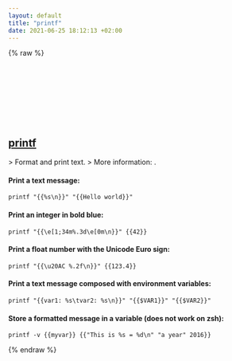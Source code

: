 ```yaml
---
layout: default
title: "printf"
date: 2021-06-25 18:12:13 +02:00
---
```

{% raw %}
<h2 id="printf">
  <a href="/en/common/printf.html">printf</a> <a href="#printf"><svg class="icon">
    <use href="/assets/images/unicode_sprite.svg#link" />
  </svg></a>
</h2>
> Format and print text.
> More information: <https://www.gnu.org/software/coreutils/printf>.

#### Print a text message:
```shell
printf "{{%s\n}}" "{{Hello world}}"
```
#### Print an integer in bold blue:
```shell
printf "{{\e[1;34m%.3d\e[0m\n}}" {{42}}
```
#### Print a float number with the Unicode Euro sign:
```shell
printf "{{\u20AC %.2f\n}}" {{123.4}}
```
#### Print a text message composed with environment variables:
```shell
printf "{{var1: %s\tvar2: %s\n}}" "{{$VAR1}}" "{{$VAR2}}"
```
#### Store a formatted message in a variable (does not work on zsh):
```shell
printf -v {{myvar}} {{"This is %s = %d\n" "a year" 2016}}
```
{% endraw %}